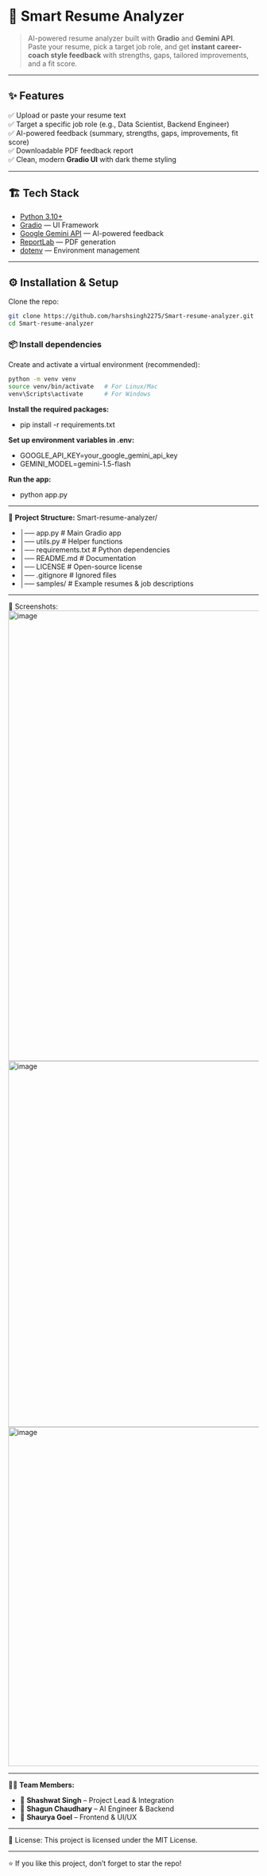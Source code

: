 # 🚀 Smart Resume Analyzer

> AI-powered resume analyzer built with **Gradio** and **Gemini API**.  
Paste your resume, pick a target job role, and get **instant career-coach style feedback** with strengths, gaps, tailored improvements, and a fit score.

---

## ✨ Features
✅ Upload or paste your resume text  
✅ Target a specific job role (e.g., Data Scientist, Backend Engineer)  
✅ AI-powered feedback (summary, strengths, gaps, improvements, fit score)  
✅ Downloadable PDF feedback report  
✅ Clean, modern **Gradio UI** with dark theme styling  

---

## 🏗️ Tech Stack
- [Python 3.10+](https://www.python.org/)  
- [Gradio](https://www.gradio.app/) — UI Framework  
- [Google Gemini API](https://ai.google.dev/) — AI-powered feedback  
- [ReportLab](https://www.reportlab.com/) — PDF generation  
- [dotenv](https://pypi.org/project/python-dotenv/) — Environment management  

---

## ⚙️ Installation & Setup

Clone the repo:
```bash
git clone https://github.com/harshsingh2275/Smart-resume-analyzer.git
cd Smart-resume-analyzer
```

### 📦 Install dependencies

Create and activate a virtual environment (recommended):

```bash
python -m venv venv
source venv/bin/activate   # For Linux/Mac
venv\Scripts\activate      # For Windows
```
**Install the required packages:**
- pip install -r requirements.txt

**Set up environment variables in .env:**
- GOOGLE_API_KEY=your_google_gemini_api_key
- GEMINI_MODEL=gemini-1.5-flash

**Run the app:**
- python app.py

---

📂 **Project Structure:**
Smart-resume-analyzer/
- │── app.py # Main Gradio app
- │── utils.py # Helper functions
- │── requirements.txt # Python dependencies
- │── README.md # Documentation
- │── LICENSE # Open-source license
- │── .gitignore # Ignored files
- │── samples/ # Example resumes & job descriptions

---

📸 Screenshots:
<img width="1896" height="907" alt="image" src="https://github.com/user-attachments/assets/1712e6bb-3af7-4e91-ae6a-dc765ef3dfee" />
<img width="1895" height="737" alt="image" src="https://github.com/user-attachments/assets/a9608600-a904-4e18-bbfe-7baad810c0f8" />
<img width="1881" height="683" alt="image" src="https://github.com/user-attachments/assets/5c07641a-b5cd-4041-b212-6b90e2404953" />

---

👨‍💻 **Team Members:**

- 🚀 **Shashwat Singh** – Project Lead & Integration
- 🤖 **Shagun Chaudhary** – AI Engineer & Backend  
- 🎨 **Shaurya Goel** – Frontend & UI/UX  

---

📜 License:
This project is licensed under the MIT License.

---

⭐ If you like this project, don’t forget to star the repo!



